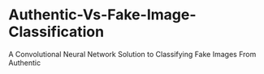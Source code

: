 # Authentic-Vs-Fake-Image-Classification
A Convolutional Neural Network Solution to Classifying Fake Images From Authentic
